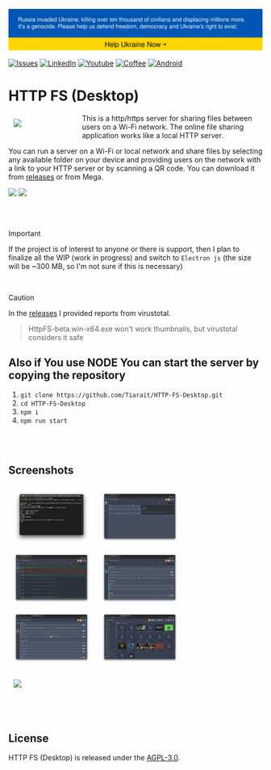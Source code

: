 [![Stand With Ukraine](https://raw.githubusercontent.com/vshymanskyy/StandWithUkraine/main/banner2-direct.svg)](https://vshymanskyy.github.io/StandWithUkraine/)

[![Issues][issues-shield]][issues-url] [![LinkedIn][linkedin-shield]][linkedin-url] [![Youtube][youtube-shield]][youtube-url] [![Coffee][coffee-shield]][coffee-url] [![Android][android-shield]][android-url] 

# HTTP FS (Desktop)

[<img src="https://github.com/user-attachments/assets/cca10153-4915-4630-b37a-64eb97b19a35" align="left"
width="25%" hspace="10" vspace="10"/>](#)

This is a http/https server for sharing files between users on a Wi-Fi network.
The online file sharing application works like a local HTTP server.

You can run a server on a Wi-Fi or local network and share files by selecting any available folder on your device and providing users on the network with a link to your HTTP server or by scanning a QR code. 
You can download it from [releases](https://github.com/Tiarait/HTTP-FS-Desktop/releases/tag/v0.0.0.1) or from Mega.

[<img height="73" src="https://github.com/user-attachments/assets/e003684e-3df4-4fc0-ab05-d67cc0365d40"/>](https://mega.nz/folder/gE4yUarB#cQ1MnVDnEow2I9TN-RWLjw)
[<img height="73" src="https://github.com/user-attachments/assets/128bf8bd-c407-4560-8320-65f6a1c16dbf"/>](https://mega.nz/folder/gE4yUarB#cQ1MnVDnEow2I9TN-RWLjw)

<br><br>
> [!IMPORTANT]
> If the project is of interest to anyone or there is support, then I plan to finalize all the WIP (work in progress) and switch to `Electron js` (the size will be ~300 MB, so I'm not sure if this is necessary)

<br>

> [!CAUTION]
> In the [releases](https://github.com/Tiarait/HTTP-FS-Desktop/releases/tag/v0.0.0.1) I provided reports from virustotal.

> HttpFS-beta.win-x64.exe won't work thumbnails, but virustotal considers it safe

## Also if You use NODE You can start the server by copying the repository

1. `git clone https://github.com/Tiarait/HTTP-FS-Desktop.git`
2. `cd HTTP-FS-Desktop`
3. `npm i`
4. `npm run start`

<br><br>
## Screenshots
[<img src="/screenshots/0.png" align="center" width="30%" hspace="10" vspace="10">](/screenshots/0.png)
[<img src="/screenshots/1.png" align="center" width="30%" hspace="10" vspace="10">](/screenshots/1.png)
[<img src="/screenshots/2.png" align="center" width="30%" hspace="10" vspace="10">](/screenshots/2.png)
[<img src="/screenshots/3.png" align="center" width="30%" hspace="10" vspace="10">](/screenshots/3.png)
[<img src="/screenshots/4.png" align="center" width="30%" hspace="10" vspace="10">](/screenshots/4.png)
[<img src="/screenshots/5.png" align="center" width="30%" hspace="10" vspace="10">](/screenshots/5.png)

    
[<img src="/screenshots/recording.gif" align="center"
width="67%"
    hspace="10" vspace="10">](/screenshots/recording.gif)

<br><br>
## License

HTTP FS (Desktop) is released under the [AGPL-3.0](LICENSE).

[linkedin-url]: https://linkedin.com/in/tiarait
[linkedin-shield]: https://img.shields.io/badge/-LinkedIn-black.svg?style=for-the-badge&logo=linkedin&colorB=555

[issues-shield]: https://img.shields.io/github/issues/Tiarait/HTTP-FS-Desktop.svg?style=for-the-badge
[issues-url]: https://github.com/Tiarait/HTTP-FS-Desktop/issues

[gp-url]: https://play.google.com/store/apps/details?id=tiar.ua.slf

[youtube-shield]: https://img.shields.io/badge/-YOUTUBE-red.svg?style=for-the-badge&logo=youtube&colorB=red
[youtube-url]: https://www.youtube.com/watch?v=inPCdfxVXMg

[coffee-shield]: https://img.shields.io/badge/-Bye_me_a_coffee-red.svg?style=for-the-badge&logo=buymeacoffee&colorB=grey
[coffee-url]: https://www.buymeacoffee.com/tiarapps

[stand-with-ukraine]: https://img.shields.io/badge/Stand_With-Ukraine-yellow?style=for-the-badge&labelColor=blue
[stand-with-ukraine-url]: https://vshymanskyy.github.io/StandWithUkraine

[android-url]: https://github.com/Tiarait/HTTP-FS-file-server/
[android-shield]: https://img.shields.io/badge/-Android-black.svg?style=for-the-badge&logo=android&colorB=555

